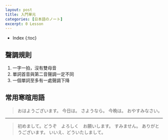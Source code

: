 ```yaml
---
layout: post
title: 入門單元
categories: [日本語のノート]
excerpt: 0 Lesson
---
```

* Index
{:toc}

## 聲調規則

1. 一字一拍，沒有雙母音
2. 單詞首音與第二音聲調一定不同
3. 一個單詞至多有一處聲調下降

## 常用寒暄用語

> おはようございます。
> 今日は。
> さようなら。
> 今晩は。
> おやすみなさい。

---- 

> 初めまして。どうぞ　よろしく　お願いします。
> すみません。
> ありがとうございます。
> いいえ、どういたしまして。
